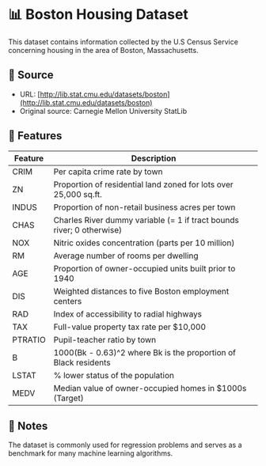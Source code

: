 # 📊 Boston Housing Dataset

This dataset contains information collected by the U.S Census Service concerning housing in the area of Boston, Massachusetts.

## 📁 Source

- URL: [http://lib.stat.cmu.edu/datasets/boston](http://lib.stat.cmu.edu/datasets/boston)
- Original source: Carnegie Mellon University StatLib

## 🧬 Features

| Feature    | Description |
|------------|-------------|
| CRIM       | Per capita crime rate by town |
| ZN         | Proportion of residential land zoned for lots over 25,000 sq.ft. |
| INDUS      | Proportion of non-retail business acres per town |
| CHAS       | Charles River dummy variable (= 1 if tract bounds river; 0 otherwise) |
| NOX        | Nitric oxides concentration (parts per 10 million) |
| RM         | Average number of rooms per dwelling |
| AGE        | Proportion of owner-occupied units built prior to 1940 |
| DIS        | Weighted distances to five Boston employment centers |
| RAD        | Index of accessibility to radial highways |
| TAX        | Full-value property tax rate per $10,000 |
| PTRATIO    | Pupil-teacher ratio by town |
| B          | 1000(Bk - 0.63)^2 where Bk is the proportion of Black residents |
| LSTAT      | % lower status of the population |
| MEDV       | Median value of owner-occupied homes in $1000s (Target) |

## 📌 Notes

The dataset is commonly used for regression problems and serves as a benchmark for many machine learning algorithms.
